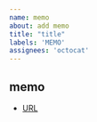 ```yaml
---
name: memo
about: add memo
title: "title"
labels: 'MEMO'
assignees: 'octocat'
---
```


## memo
- [URL]()



